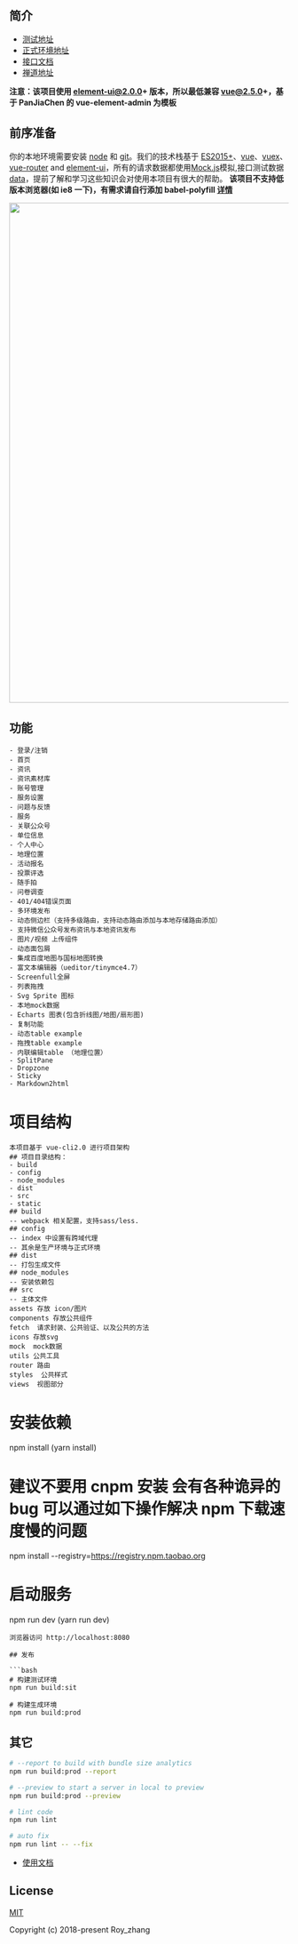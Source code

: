<!-- <p align="center">
  <img width="320" src="https://wpimg.wallstcn.com/ecc53a42-d79b-42e2-8852-5126b810a4c8.svg">
</p>

<p align="center">
	<a href="https://github.com/vuejs/vue">
		<img src="https://img.shields.io/badge/vue-2.5.10-brightgreen.svg" alt="vue">
	</a>
	<a href="https://github.com/ElemeFE/element">
		<img src="https://img.shields.io/badge/element--ui-2.0.8-brightgreen.svg" alt="element-ui">
	</a>
	<a href="https://travis-ci.org/PanJiaChen/vue-element-admin" rel="nofollow">
		<img src="https://travis-ci.org/PanJiaChen/vue-element-admin.svg?branch=master" alt="Build Status">
	</a>
	<a href="https://github.com/PanJiaChen/vue-element-admin/blob/master/LICENSE">
		<img src="https://img.shields.io/github/license/mashape/apistatus.svg" alt="license">
	</a>
	<a href="https://github.com/PanJiaChen/vue-element-admin/releases">
		<img src="https://img.shields.io/github/release/PanJiaChen/vue-element-admin.svg" alt="GitHub release">
	</a>
</p> -->

## 简介

- [测试地址](http://admin.sqydt.easysq.cn)
- [正式环境地址](http://admin.darongshutech.com)
- [接口文档](http://doc.darongshutech.com/index.php?s=/3&page_id=771)
- [禅道地址](http://log.darongshutech.com/zentao/user-login-L3plbnRhby9teS5odG1s.html)

**注意：该项目使用 element-ui@2.0.0+ 版本，所以最低兼容 vue@2.5.0+，基于 PanJiaChen 的 vue-element-admin 为模板**

## 前序准备

你的本地环境需要安装 [node](http://nodejs.org/) 和 [git](https://git-scm.com/)。我们的技术栈基于 [ES2015+](http://es6.ruanyifeng.com/)、[vue](https://cn.vuejs.org/index.html)、[vuex](https://vuex.vuejs.org/zh-cn/)、[vue-router](https://router.vuejs.org/zh-cn/) and [element-ui](https://github.com/ElemeFE/element)，所有的请求数据都使用[Mock.js](https://github.com/nuysoft/Mock)模拟,接口测试数据[data](http://api.sqydt.easysq.cn)，提前了解和学习这些知识会对使用本项目有很大的帮助。 **该项目不支持低版本浏览器(如 ie8 一下)，有需求请自行添加 babel-polyfill [详情](https://github.com/PanJiaChen/vue-element-admin/wiki#babel-polyfill)**

 <p align="center">
  <img width="900" src="https://img.sqydt.darongshutech.com/FrS0SjmBUn2k2b4Dmo2g9UipEvfC">
</p>

## 功能

```
- 登录/注销
- 首页
- 资讯
- 资讯素材库
- 账号管理
- 服务设置
- 问题与反馈
- 服务
- 关联公众号
- 单位信息
- 个人中心
- 地理位置
- 活动报名
- 投票评选
- 随手拍
- 问卷调查
- 401/404错误页面
- 多环境发布
- 动态侧边栏（支持多级路由，支持动态路由添加与本地存储路由添加）
- 支持微信公众号发布资讯与本地资讯发布
- 图片/视频 上传组件
- 动态面包屑
- 集成百度地图与国标地图转换
- 富文本编辑器（ueditor/tinymce4.7）
- Screenfull全屏
- 列表拖拽
- Svg Sprite 图标
- 本地mock数据
- Echarts 图表(包含折线图/地图/扇形图)
- 复制功能
- 动态table example
- 拖拽table example
- 内联编辑table （地理位置）
- SplitPane
- Dropzone
- Sticky
- Markdown2html
```

# 项目结构

```
本项目基于 vue-cli2.0 进行项目架构
## 项目目录结构：
- build
- config
- node_modules
- dist
- src
- static
## build
-- webpack 相关配置，支持sass/less.
## config
-- index 中设置有跨域代理
-- 其余是生产环境与正式环境
## dist
-- 打包生成文件
## node_modules
-- 安装依赖包
## src
-- 主体文件
assets 存放 icon/图片
components 存放公共组件
fetch  请求封装、公共验证、以及公共的方法
icons 存放svg
mock  mock数据
utils 公共工具
router 路由
styles  公共样式
views  视图部分
```

# 安装依赖

npm install (yarn install)

# 建议不要用 cnpm 安装 会有各种诡异的 bug 可以通过如下操作解决 npm 下载速度慢的问题

npm install --registry=https://registry.npm.taobao.org

# 启动服务

npm run dev (yarn run dev)

````
浏览器访问 http://localhost:8080

## 发布

```bash
# 构建测试环境
npm run build:sit

# 构建生成环境
npm run build:prod
````

## 其它

```bash
# --report to build with bundle size analytics
npm run build:prod --report

# --preview to start a server in local to preview
npm run build:prod --preview

# lint code
npm run lint

# auto fix
npm run lint -- --fix
```

- [使用文档](https://panjiachen.github.io/vue-element-admin-site/#/zh-cn/deploy)

## License

[MIT](https://github.com/PanJiaChen/vue-element-admin/blob/master/LICENSE)

Copyright (c) 2018-present Roy_zhang

